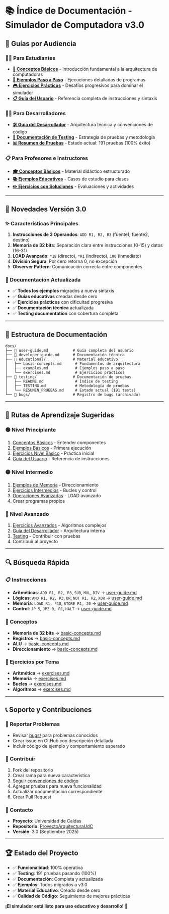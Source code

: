 # 📚 Índice de Documentación - Simulador de Computadora v3.0

## 🎯 Guías por Audiencia

### 👨‍🎓 Para Estudiantes
- **[📖 Conceptos Básicos](educational/basic-concepts.md)** - Introducción fundamental a la arquitectura de computadoras
- **[📝 Ejemplos Paso a Paso](educational/examples.md)** - Ejecuciones detalladas de programas
- **[🎮 Ejercicios Prácticos](educational/exercises.md)** - Desafíos progresivos para dominar el simulador
- **[📋 Guía del Usuario](user-guide.md)** - Referencia completa de instrucciones y sintaxis

### 👨‍💻 Para Desarrolladores
- **[🛠️ Guía del Desarrollador](developer-guide.md)** - Arquitectura técnica y convenciones de código
- **[🧪 Documentación de Testing](testing/TESTING.md)** - Estrategia de pruebas y metodología
- **[📊 Resumen de Pruebas](testing/RESUMEN_PRUEBAS.md)** - Estado actual: 191 pruebas (100% éxito)

### 📋 Para Profesores e Instructores
- **[🎓 Conceptos Básicos](educational/basic-concepts.md)** - Material didáctico estructurado
- **[📚 Ejemplos Educativos](educational/examples.md)** - Casos de estudio para clases
- **[✏️ Ejercicios con Soluciones](educational/exercises.md)** - Evaluaciones y actividades

---

## 🚀 Novedades Versión 3.0

### ✨ Características Principales
1. **Instrucciones de 3 Operandos**: `ADD R1, R2, R3` (fuente1, fuente2, destino)
2. **Memoria de 32 bits**: Separación clara entre instrucciones (0-15) y datos (16-31)
3. **LOAD Avanzado**: `*18` (directo), `*R1` (indirecto), `100` (inmediato)
4. **División Segura**: Por cero retorna 0, no excepción
5. **Observer Pattern**: Comunicación correcta entre componentes

### 📝 Documentación Actualizada
- ✅ **Todos los ejemplos** migrados a nueva sintaxis
- ✅ **Guías educativas** creadas desde cero
- ✅ **Ejercicios prácticos** con dificultad progresiva
- ✅ **Documentación técnica** actualizada
- ✅ **Testing documentation** con cobertura completa

---

## 📂 Estructura de Documentación

```
docs/
├── 📄 user-guide.md           # Guía completa del usuario
├── 📄 developer-guide.md      # Documentación técnica
├── 📂 educational/            # Material educativo
│   ├── basic-concepts.md      # Fundamentos de arquitectura
│   ├── examples.md            # Ejemplos paso a paso
│   └── exercises.md           # Ejercicios prácticos
├── 📂 testing/                # Documentación de pruebas
│   ├── README.md              # Índice de testing
│   ├── TESTING.md             # Metodología de pruebas
│   └── RESUMEN_PRUEBAS.md     # Estado actual (191 tests)
└── 📂 bugs/                   # Registro de bugs (archivado)
```

---

## 🎯 Rutas de Aprendizaje Sugeridas

### 🟢 Nivel Principiante
1. [Conceptos Básicos](educational/basic-concepts.md) - Entender componentes
2. [Ejemplos Básicos](educational/examples.md#ejemplo-1-suma-básica) - Primera ejecución
3. [Ejercicios Nivel Básico](educational/exercises.md#nivel-básico) - Práctica inicial
4. [Guía del Usuario](user-guide.md) - Referencia de instrucciones

### 🟡 Nivel Intermedio
1. [Ejemplos de Memoria](educational/examples.md#ejemplo-2-operaciones-de-memoria) - Direccionamiento
2. [Ejercicios Intermedios](educational/exercises.md#nivel-intermedio) - Bucles y control
3. [Operaciones Avanzadas](user-guide.md#operaciones-de-memoria) - LOAD avanzado
4. Crear programas propios

### 🔴 Nivel Avanzado
1. [Ejercicios Avanzados](educational/exercises.md#nivel-avanzado) - Algoritmos complejos
2. [Guía del Desarrollador](developer-guide.md) - Arquitectura interna
3. [Testing](testing/TESTING.md) - Contribuir con pruebas
4. Contribuir al proyecto

---

## 🔍 Búsqueda Rápida

### 📋 Instrucciones
- **Aritméticas**: `ADD R1, R2, R3`, `SUB`, `MUL`, `DIV` → [user-guide.md](user-guide.md#operaciones-aritméticas)
- **Lógicas**: `AND R1, R2, R3`, `OR`, `NOT R1, R2`, `XOR` → [user-guide.md](user-guide.md#operaciones-lógicas)
- **Memoria**: `LOAD R1, *18`, `STORE R1, 20` → [user-guide.md](user-guide.md#operaciones-de-memoria)
- **Control**: `JP 5`, `JPZ 0, R1`, `HALT` → [user-guide.md](user-guide.md#operaciones-de-control)

### 🎯 Conceptos
- **Memoria de 32 bits** → [basic-concepts.md](educational/basic-concepts.md#memoria)
- **Registros** → [basic-concepts.md](educational/basic-concepts.md#registros)
- **ALU** → [basic-concepts.md](educational/basic-concepts.md#alu)
- **Direccionamiento** → [basic-concepts.md](educational/basic-concepts.md#direccionamiento)

### 🧪 Ejercicios por Tema
- **Aritmética** → [exercises.md](educational/exercises.md#ejercicio-1-primera-calculadora)
- **Memoria** → [exercises.md](educational/exercises.md#ejercicio-2-almacén-de-datos)
- **Bucles** → [exercises.md](educational/exercises.md#ejercicio-4-contador-regresivo)
- **Algoritmos** → [exercises.md](educational/exercises.md#ejercicio-7-factorial-iterativo)

---

## 📞 Soporte y Contribuciones

### 🐛 Reportar Problemas
- Revisar [bugs/](bugs/) para problemas conocidos
- Crear issue en GitHub con descripción detallada
- Incluir código de ejemplo y comportamiento esperado

### 🤝 Contribuir
1. Fork del repositorio
2. Crear rama para nueva característica
3. Seguir [convenciones de código](developer-guide.md#convenciones-de-código)
4. Agregar pruebas para nueva funcionalidad
5. Actualizar documentación correspondiente
6. Crear Pull Request

### 📧 Contacto
- **Proyecto**: Universidad de Caldas
- **Repositorio**: [ProyectoArquitecturaUdC](https://github.com/JhonierSerna14/ProyectoArquitecturaUdC)
- **Versión**: 3.0 (Septiembre 2025)

---

## 🏆 Estado del Proyecto

- ✅ **Funcionalidad**: 100% operativa
- ✅ **Testing**: 191 pruebas pasando (100%)
- ✅ **Documentación**: Completa y actualizada
- ✅ **Ejemplos**: Todos migrados a v3.0
- ✅ **Material Educativo**: Creado desde cero
- ✅ **Calidad de Código**: Seguimiento de mejores prácticas

**¡El simulador está listo para uso educativo y desarrollo!** 🎉